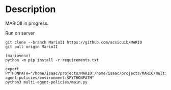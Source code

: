 # Description

MARIOII in progress.


Run on server
```
git clone --branch MarioII https://github.com/acsicuib/MARIO
git pull origin MarioII

(mariovenv)
python -m pip install -r requirements.txt 

export PYTHONPATH="/home/isaac/projects/MARIO:/home/isaac/projects/MARIO/multi-agent-policies/environment:$PYTHONPATH"
python3 multi-agent-policies/main.py
```